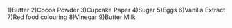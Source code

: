 1)Butter
2)Cocoa Powder
3)Cupcake Paper
4)Sugar
5)Eggs
6)Vanilla Extract
7)Red food colouring
8)Vinegar 
9)Butter Milk
